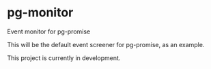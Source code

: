 # pg-monitor
Event monitor for pg-promise

This will be the default event screener for pg-promise, as an example.

This project is currently in development.
